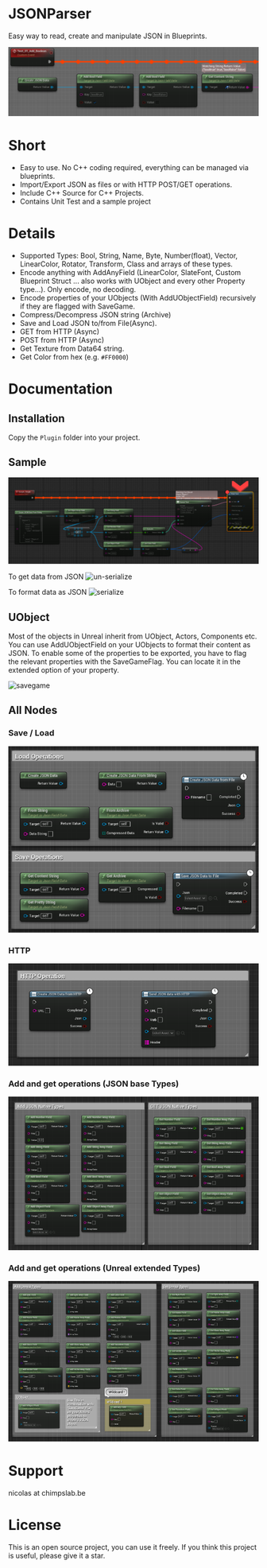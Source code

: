 # JSONParser

Easy way to read, create and manipulate JSON in Blueprints.

![Alt serialize](Docs/simple.png)

# Short

* Easy to use. No C++ coding required, everything can be managed via blueprints.
* Import/Export JSON as files or with HTTP POST/GET operations.
* Include C++ Source for C++ Projects.
* Contains Unit Test and a sample project

# Details

* Supported Types: Bool, String, Name, Byte, Number(float), Vector, LinearColor, Rotator, Transform, Class and arrays of these types.
* Encode anything with AddAnyField (LinearColor, SlateFont, Custom Blueprint Struct ... also works with UObject and every other Property type...). Only encode, no decoding.
* Encode properties of your UObjects (With AddUObjectField) recursively if they are flagged with SaveGame. 
* Compress/Decompress JSON string (Archive)
* Save and Load JSON to/from File(Async).
* GET from HTTP (Async)
* POST from HTTP (Async)
* Get Texture from Data64 string.
* Get Color from hex (e.g. `#FF0000`)


# Documentation

## Installation

Copy the `Plugin` folder into your project.

## Sample

![samplesimple](Docs/samplesimple.png)

To get data from JSON
![un-serialize](Docs/unserialize.png)

To format data as JSON
![serialize](Docs/serialize.png)

## UObject 

Most of the objects in Unreal inherit from UObject, Actors, Components etc. You can use AddUObjectField on your UObjects to format their content as JSON.
To enable some of the properties to be exported, you have to flag the relevant properties with the SaveGameFlag. 
You can locate it in the extended option of your property.

![savegame](Docs/savegamevariableproperty.png)

## All Nodes

### Save / Load

![API LOAD](Docs/apiloadsave.png)

### HTTP

![API HTTP](Docs/apihttp.png)

### Add and get operations (JSON base Types)

![API ADD GET](Docs/apiaddget.png)

### Add and get operations (Unreal extended Types)

![API ADD GET](Docs/apiaddgetue.png)


# Support
nicolas at chimpslab.be

# License
This is an open source project, you can use it freely. 
If you think this project is useful, please give it a star.
